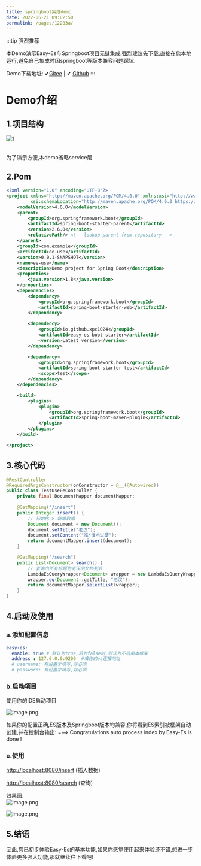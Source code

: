 ```yaml
---
title: springboot集成demo
date: 2022-06-21 09:02:50
permalink: /pages/12283a/
---
```

:::tip 强烈推荐

本Demo演示Easy-Es与Springboot项目无缝集成,强烈建议先下载,直接在您本地运行,避免自己集成时因springboot等版本兼容问题踩坑.

Demo下载地址: ✔[Gitee](https://gitee.com/easy-es/easy-es-springboot-demo) | ✔ [Github](https://github.com/xpc1024/easy-es-springboot-demo)
:::

# Demo介绍

## 1.项目结构

![1](https://iknow.hs.net/e562a309-8526-4964-9250-b87ad02545e0.png)

<br />
为了演示方便,本demo省略service层

## 2.Pom

```xml
<?xml version="1.0" encoding="UTF-8"?>
<project xmlns="http://maven.apache.org/POM/4.0.0" xmlns:xsi="http://www.w3.org/2001/XMLSchema-instance"
         xsi:schemaLocation="http://maven.apache.org/POM/4.0.0 https://maven.apache.org/xsd/maven-4.0.0.xsd">
    <modelVersion>4.0.0</modelVersion>
    <parent>
        <groupId>org.springframework.boot</groupId>
        <artifactId>spring-boot-starter-parent</artifactId>
        <version>2.6.0</version>
        <relativePath/> <!-- lookup parent from repository -->
    </parent>
    <groupId>com.example</groupId>
    <artifactId>ee-use</artifactId>
    <version>0.0.1-SNAPSHOT</version>
    <name>ee-use</name>
    <description>Demo project for Spring Boot</description>
    <properties>
        <java.version>1.8</java.version>
    </properties>
    <dependencies>
        <dependency>
            <groupId>org.springframework.boot</groupId>
            <artifactId>spring-boot-starter-web</artifactId>
        </dependency>

        <dependency>
            <groupId>io.github.xpc1024</groupId>
            <artifactId>easy-es-boot-starter</artifactId>
            <version>Latest version</version>
        </dependency>

        <dependency>
            <groupId>org.springframework.boot</groupId>
            <artifactId>spring-boot-starter-test</artifactId>
            <scope>test</scope>
        </dependency>
    </dependencies>

    <build>
        <plugins>
            <plugin>
                <groupId>org.springframework.boot</groupId>
                <artifactId>spring-boot-maven-plugin</artifactId>
            </plugin>
        </plugins>
    </build>

</project>

```

## 3.核心代码

```java
@RestController
@RequiredArgsConstructor(onConstructor = @__(@Autowired))
public class TestUseEeController {
    private final DocumentMapper documentMapper;
    
    @GetMapping("/insert")
    public Integer insert() {
        // 初始化-> 新增数据
        Document document = new Document();
        document.setTitle("老汉");
        document.setContent("推*技术过硬");
        return documentMapper.insert(document);
    }

    @GetMapping("/search")
    public List<Document> search() {
        // 查询出所有标题为老汉的文档列表
        LambdaEsQueryWrapper<Document> wrapper = new LambdaEsQueryWrapper<>();
        wrapper.eq(Document::getTitle, "老汉");
        return documentMapper.selectList(wrapper);
    }
}
```

## 4.启动及使用

### a.添加配置信息
```yaml
easy-es:
  enable: true # 默认为true,若为false时,则认为不启用本框架
  address : 127.0.0.0:9200  #填你的es连接地址
  # username: 有设置才填写,非必须
  # password: 有设置才填写,非必须
```
### b.启动项目
使用你的IDE启动项目
<br />

![image.png](https://iknow.hs.net/b6d12f86-58db-45ad-af05-29ab9b398614.png)

如果你的配置正确,ES版本及Springboot版本均兼容,你将看到ES索引被框架自动创建,并在控制台输出:
===> Congratulations auto process index by Easy-Es is done !

### c.使用

[http://localhost:8080/insert](http://localhost:8080/insert) (插入数据)

[http://localhost:8080/search](http://localhost:8080/search) (查询)

效果图:
<br />
![image.png](https://iknow.hs.net/903287b2-f683-4335-a29a-6b58418b6950.png)<br />

![image.png](https://iknow.hs.net/0c9dd4f1-1b56-4d1a-ba39-cc3bf51d87a3.png)

## 5.结语

至此,您已初步体验Easy-Es的基本功能,如果你感觉使用起来体验还不错,想进一步体验更多强大功能,那就继续往下看吧!
